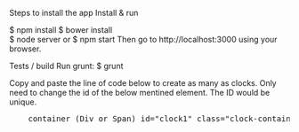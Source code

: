 Steps to install the app
Install & run

$ npm install
$ bower install  
$ node server or $ npm start 
Then go to http://localhost:3000 using your browser.

Tests / build
Run grunt:
$ grunt

Copy and paste the line of code below to create as many as clocks. Only need to change the id of the below mentined element. The ID would be unique.
<pre>
	container (Div or Span) id="clock1" class="clock-container" background-color="red" border-color="yellow" seconds-tick-enabled="true" offset="0" clock=""
</pre>
